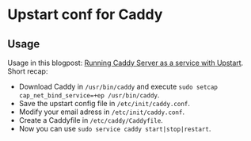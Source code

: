 Upstart conf for Caddy
=====================

Usage
-----

Usage in this blogpost: [Running Caddy Server as a service with Upstart](https://denbeke.be/blog/servers/running-caddy-server-as-a-service/).
Short recap:

* Download Caddy in `/usr/bin/caddy` and execute `sudo setcap cap_net_bind_service=+ep /usr/bin/caddy`.
* Save the upstart config file in `/etc/init/caddy.conf`.
* Modify your email adress in `/etc/init/caddy.conf`.
* Create a Caddyfile in `/etc/caddy/Caddyfile`.
* Now you can use `sudo service caddy start|stop|restart`.